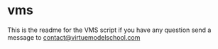 # vms

This is the readme for the VMS script
if you have any question send a message to contact@virtuemodelschool.com
